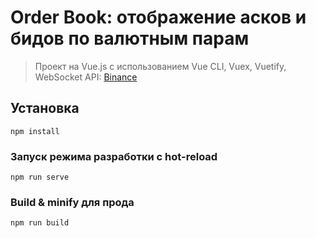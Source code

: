 # Order Book: отображение асков и бидов по валютным парам

> Проект на Vue.js с использованием Vue CLI, Vuex, Vuetify, WebSocket
> API: [Binance](https://github.com/binance/binance-spot-api-docs)

## Установка
```
npm install
```

### Запуск режима разработки с hot-reload
```
npm run serve
```

### Build & minify для прода
```
npm run build
```
